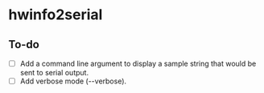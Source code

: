 # hwinfo2serial
## To-do
- [ ] Add a command line argument to display a sample string that would be sent to serial output. 
- [ ] Add verbose mode (--verbose).
